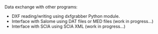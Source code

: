 Data exchange with other programs:

  - DXF reading/writing using dxfgrabber Python module.
  - Interface with Salome using DAT files or MED files (work in progress...)
  - Interface with SCIA using SCIA XML (work in progress...) 
